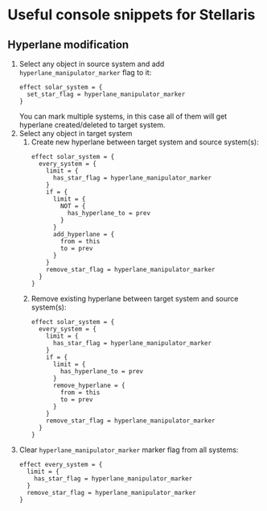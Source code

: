 # Useful console snippets for Stellaris
## Hyperlane modification
1. Select any object in source system and add `hyperlane_manipulator_marker` flag to it:
    ```
    effect solar_system = {
      set_star_flag = hyperlane_manipulator_marker
    }
    ```
    You can mark multiple systems, in this case all of them will get hyperlane created/deleted to target system.
1. Select any object in target system
    1. Create new hyperlane between target system and source system(s):
        ```
        effect solar_system = {
          every_system = { 
            limit = {
              has_star_flag = hyperlane_manipulator_marker 
            }
            if = {
              limit = {
                NOT = {
                  has_hyperlane_to = prev
                }
              }
              add_hyperlane = {
                from = this
                to = prev
              }
            }
            remove_star_flag = hyperlane_manipulator_marker
          }
        }
        ```
    1. Remove existing hyperlane between target system and source system(s):
        ```
        effect solar_system = {
          every_system = { 
            limit = {
              has_star_flag = hyperlane_manipulator_marker 
            }
            if = {
              limit = {
                has_hyperlane_to = prev
              }
              remove_hyperlane = {
                from = this
                to = prev
              }
            }
            remove_star_flag = hyperlane_manipulator_marker
          }
        }
        ```
1. Clear `hyperlane_manipulator_marker` marker flag from all systems:
    ```
    effect every_system = {
      limit = {
        has_star_flag = hyperlane_manipulator_marker
      }
      remove_star_flag = hyperlane_manipulator_marker
    }
    ```
